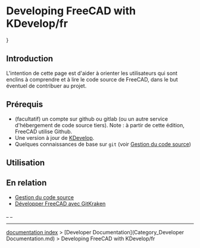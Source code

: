 # Developing FreeCAD with KDevelop/fr
}

## Introduction

L\'intention de cette page est d\'aider à orienter les utilisateurs qui sont enclins à comprendre et à lire le code source de FreeCAD, dans le but éventuel de contribuer au projet.

## Prérequis

-   (facultatif) un compte sur github ou gitlab (ou un autre service d\'hébergement de code source tiers). Note : à partir de cette édition, FreeCAD utilise Github.
-   Une version à jour de [KDevelop](https://www.kdevelop.org/).
-   Quelques connaissances de base sur `git` (voir [Gestion du code source](Source_code_management/fr.md))

## Utilisation

## En relation 

-   [Gestion du code source](Source_code_management/fr.md)
-   [Développer FreeCAD avec GitKraken](Developing_FreeCAD_with_GitKraken/fr.md)

_ _

---
[documentation index](../README.md) > [Developer Documentation](Category_Developer Documentation.md) > Developing FreeCAD with KDevelop/fr
